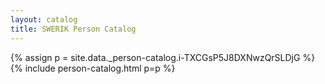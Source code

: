 ```yaml
---
layout: catalog
title: SWERIK Person Catalog
---
```

{% assign p = site.data._person-catalog.i-TXCGsP5J8DXNwzQrSLDjG %}
{% include person-catalog.html p=p %}

